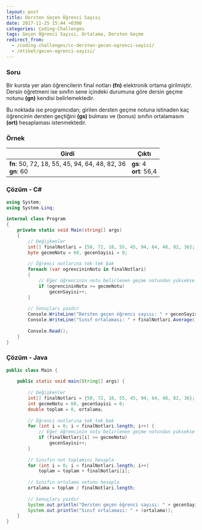 ```yaml
---
layout: post
title: Dersten Geçen Öğrenci Sayısı
date: 2017-11-25 15:44 +0300
categories: Coding-Challenges
tags: Geçen Öğrenci Sayısı, Ortalama, Dersten Geçme
redirect_from:
  - /coding-challenges/cc-dersten-gecen-ogrenci-sayisi/
  - /etiket/gecen-ogrenci-sayisi/
---
```

### Soru
Bir kursta yer alan öğrencilerin final notları **(fn)** elektronik ortama girilmiştir. Dersin öğretmeni ise sınıfın sene içindeki durumuna göre dersin geçme notunu **(gn)** kendisi belirlemektedir. 

Bu noktada ise programcıdan; girilen dersten geçme notuna istinaden kaç öğrencinin dersten geçtiğini **(gs)** bulması ve (bonus) sınıfın ortalamasını **(ort)** hesaplaması istenmektedir.

### Örnek

| Girdi                                                         | Çıktı                       |
|---------------------------------------------------------------|-----------------------------|
| **fn**: 50, 72, 18, 55, 45, 94, 64, 48, 82, 36 <br>**gn**: 60 | **gs**: 4 <br>**ort**: 56,4 |

### Çözüm - C#
```csharp
using System;
using System.Linq;
 
internal class Program
{
    private static void Main(string[] args)
    {
        // Değişkenler
        int[] finalNotlari = {50, 72, 18, 55, 45, 94, 64, 48, 82, 36};
        byte gecmeNotu = 60, gecenSayisi = 0;
 
        // Öğrenci notlarına tek tek bak
        foreach (var ogrencininNotu in finalNotlari)
        {
            // Eğer öğrencinin notu belirlenen geçme notundan yüksekse gecenSayisi sayacını arttır
            if (ogrencininNotu >= gecmeNotu)
                gecenSayisi++;
        }
 
        // Sonuçları yazdır
        Console.WriteLine("Dersten geçen öğrenci sayısı: " + gecenSayisi);
        Console.WriteLine("Sınıf ortalaması: " + finalNotlari.Average());
 
        Console.Read();
    }
}
```

### Çözüm - Java
```java
public class Main {
 
    public static void main(String[] args) {
        
        // Değişkenler
        int[] finalNotlari = {50, 72, 18, 55, 45, 94, 64, 48, 82, 36};
        int gecmeNotu = 60, gecenSayisi = 0;
        double toplam = 0, ortalama;
 
        // Öğrenci notlarına tek tek bak
        for (int i = 0; i < finalNotlari.length; i++) {
            // Eğer öğrencinin notu belirlenen geçme notundan yüksekse gecenSayisi sayacını arttır
            if (finalNotlari[i] >= gecmeNotu)
                gecenSayisi++;
        }
 
        // Sınıfın not toplamını hesapla
        for (int i = 0; i < finalNotlari.length; i++)
            toplam = toplam + finalNotlari[i];
 
        // Sınıfın ortalama notunu hesapla
        ortalama = toplam / finalNotlari.length;
 
        // Sonuçları yazdır
        System.out.println("Dersten geçen öğrenci sayısı: " + gecenSayisi);
        System.out.println("Sınıf ortalaması: " + (ortalama));
    }
}
```
